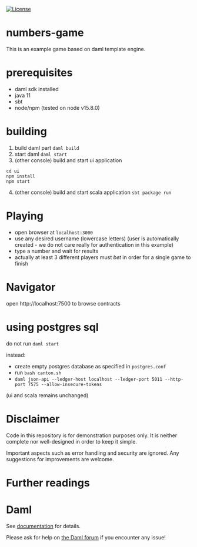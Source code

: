 [![License](https://img.shields.io/badge/License-Apache%202.0-blue.svg)](https://github.com/digital-asset/daml/blob/main/LICENSE)

# numbers-game

This is an example game based on daml template engine.

# prerequisites

- daml sdk installed
- java 11
- sbt
- node/npm (tested on node v15.8.0)

# building

1. build daml part
`daml build`
2. start daml
`daml start`
3. (other console) build and start ui application
```
cd ui
npm install
npm start
```
4. (other console) build and start scala application
`sbt package run`

# Playing

- open browser at `localhost:3000` 
- use any desired  username (lowercase letters)
  (user is automatically created - we do not care really for authentication in this example)
- type a number and wait for results
- actually at least 3 different players must *bet* in order for a single game to finish

# Navigator

open http://localhost:7500 to browse contracts


# using postgres sql
do not run `daml start`

instead:
- create empty postgres database as specified in `postgres.conf`
- run `bash canton.sh`
- `daml json-api --ledger-host localhost --ledger-port 5011 --http-port 7575 --allow-insecure-tokens`

(ui and scala remains unchanged)

# Disclaimer

Code in this repository is for demonstration purposes only.
It is neither complete nor well-designed in order to keep it simple.

Important aspects such as error handling and security are ignored.
Any suggestions for improvements are welcome.

# Further readings
# Daml 
See [documentation] for details.

[documentation]: https://docs.daml.com/getting-started/installation.html

Please ask for help on [the Daml forum] if you encounter any issue!

[the Daml forum]: https://discuss.daml.com
